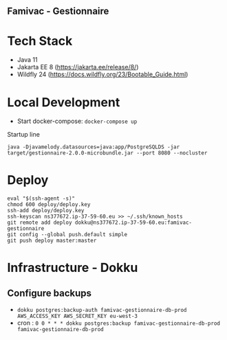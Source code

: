 Famivac - Gestionnaire
---

# Tech Stack

- Java 11
- Jakarta EE 8 (https://jakarta.ee/release/8/)
- Wildfly 24 (https://docs.wildfly.org/23/Bootable_Guide.html)

# Local Development

- Start docker-compose: `docker-compose up`

Startup line

```shell
java -Djavamelody.datasources=java:app/PostgreSQLDS -jar target/gestionnaire-2.0.0-microbundle.jar --port 8080 --nocluster
```

# Deploy

```shell
eval "$(ssh-agent -s)"
chmod 600 deploy/deploy.key
ssh-add deploy/deploy.key
ssh-keyscan ns377672.ip-37-59-60.eu >> ~/.ssh/known_hosts
git remote add deploy dokku@ns377672.ip-37-59-60.eu:famivac-gestionnaire
git config --global push.default simple
git push deploy master:master
```

# Infrastructure - Dokku

## Configure backups

- `dokku postgres:backup-auth famivac-gestionnaire-db-prod AWS_ACCESS_KEY AWS_SECRET_KEY eu-west-3`
- cron : `0 0 * * * dokku postgres:backup famivac-gestionnaire-db-prod famivac-gestionnaire-db-prod`